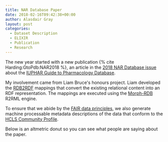 ```yaml
---
title: NAR Database Paper
date: 2018-02-16T09:42:38+00:00
author: Alasdair Gray
layout: post
categories:
  - Dataset Description
  - ELIXIR
  - Publication
  - Research
---
```

The new year started with a new publication {% cite Harding:GtoPdb:NAR2018 %}, an article in the [2018 NAR Database issue](https://academic.oup.com/nar/article/46/D1/D1/4781210) about the [IUPHAR Guide to Pharmacology Database](http://www.guidetopharmacology.org/).

My involvement came from Liam Bruce's honours project. Liam developed the [RDB2RDF](https://www.w3.org/2001/sw/wiki/RDB2RDF) mappings that convert the existing relational content into an RDF representation. The mappings are executed using the [Morph-RDB](https://github.com/oeg-upm/morph-rdb) R2RML engine.

To ensure that we abide by the [FAIR data principles](https://www.nature.com/articles/sdata201618), we also generate machine processable metadata descriptions of the data that conform to the [HCLS Community Profile](https://www.w3.org/TR/hcls-dataset/).

Below is an altmetric donut so you can see what people are saying about the paper.

<div class="altmetric-embed" data-badge-details="right" data-badge-type="medium-donut" data-doi="10.1093/nar/gkx1121" data-hide-no-mentions="true">
</div>